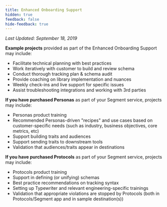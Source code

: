 ```yaml
---
title: Enhanced Onboarding Support
hidden: true
feedback: false
hide-feedback: true
---
```


_Last Updated: September 18, 2019_


**Example projects** provided as part of the Enhanced Onboarding Support may include:
- Facilitate technical planning with best practices
- Work iteratively with customer to build and review schema
- Conduct thorough tracking plan & schema audit
- Provide coaching on library implementation and nuances
- Weekly check-ins and live support for specific issues
- Assist troubleshooting integrations and working with 3rd parties

**If you have purchased Personas** as part of your Segment service, projects may include:
- Personas product training
- Recommended Personas-driven "recipes" and use cases based on customer-specific needs (such as industry, business objectives, core metrics, etc)
- Support building traits and audiences
- Support sending traits to downstream tools
- Validation that audiences/traits appear in destinations

**If you have purchased Protocols** as part of your Segment service, projects may include:
- Protocols product training
- Support in defining (or unifying) schemas
- Best practice recommendations on tracking syntax
- Setting up Typewriter and relevant engineering-specific trainings
- Validation that appropriate violations are stopped by Protocols (both in Protocols/Segment app and in sample destination(s))
